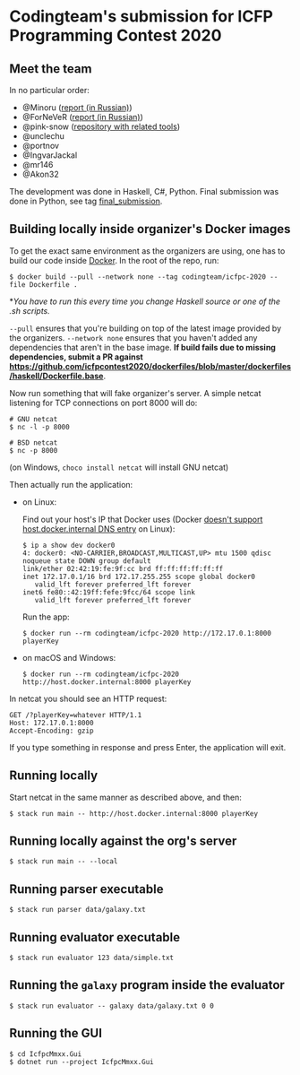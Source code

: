 # Codingteam's submission for ICFP Programming Contest 2020

## Meet the team

In no particular order:
- @Minoru ([report (in Russian)](https://blog.debiania.in.ua/posts/2020-07-22-icfpc-2020-part-1.html))
- @ForNeVeR ([report (in Russian)](https://fornever.me/ru/posts/2020-07-26.icfpc-2020-report.html))
- @pink-snow ([repository with related tools](https://github.com/pink-snow/2020-space-tools))
- @unclechu
- @portnov
- @IngvarJackal
- @mr146
- @Akon32

The development was done in Haskell, C#, Python. Final submission was done in Python, see tag [final_submission](https://github.com/codingteam/icfpc-2020/releases/tag/final_submission).

## Building locally inside organizer's Docker images

To get the exact same environment as the organizers are using, one has to build
our code inside [Docker](https://www.docker.com/). In the root of the repo, run:

```console
$ docker build --pull --network none --tag codingteam/icfpc-2020 --file Dockerfile .
```

**You have to run this every time you change Haskell source or one of the *.sh
scripts.**

`--pull` ensures that you're building on top of the latest image
provided by the organizers. `--network none` ensures that you haven't added any
dependencies that aren't in the base image. **If build fails due to missing
dependencies, submit a PR against
https://github.com/icfpcontest2020/dockerfiles/blob/master/dockerfiles/haskell/Dockerfile.base**.

Now run something that will fake organizer's server. A simple netcat listening
for TCP connections on port 8000 will do:

```console
# GNU netcat
$ nc -l -p 8000

# BSD netcat
$ nc -p 8000
```

(on Windows, `choco install netcat` will install GNU netcat)

Then actually run the application:

* on Linux:

  Find out your host's IP that Docker uses (Docker [doesn't support
  host.docker.internal DNS
  entry](https://github.com/docker/for-linux/issues/264) on Linux):

  ```
  $ ip a show dev docker0
  4: docker0: <NO-CARRIER,BROADCAST,MULTICAST,UP> mtu 1500 qdisc noqueue state DOWN group default
  link/ether 02:42:19:fe:9f:cc brd ff:ff:ff:ff:ff:ff
  inet 172.17.0.1/16 brd 172.17.255.255 scope global docker0
     valid_lft forever preferred_lft forever
  inet6 fe80::42:19ff:fefe:9fcc/64 scope link
     valid_lft forever preferred_lft forever
  ```

  Run the app:

  ```
  $ docker run --rm codingteam/icfpc-2020 http://172.17.0.1:8000 playerKey
  ```

* on macOS and Windows:

  ```
  $ docker run --rm codingteam/icfpc-2020 http://host.docker.internal:8000 playerKey
  ```

In netcat you should see an HTTP request:

```
GET /?playerKey=whatever HTTP/1.1
Host: 172.17.0.1:8000
Accept-Encoding: gzip
```

If you type something in response and press Enter, the application will exit.

## Running locally

Start netcat in the same manner as described above, and then:

```console
$ stack run main -- http://host.docker.internal:8000 playerKey
```

## Running locally against the org's server

```console
$ stack run main -- --local
```

## Running parser executable

```console
$ stack run parser data/galaxy.txt
```

## Running evaluator executable

```console
$ stack run evaluator 123 data/simple.txt
```

## Running the `galaxy` program inside the evaluator

```console
$ stack run evaluator -- galaxy data/galaxy.txt 0 0
```

## Running the GUI

```console
$ cd IcfpcMmxx.Gui
$ dotnet run --project IcfpcMmxx.Gui
```
